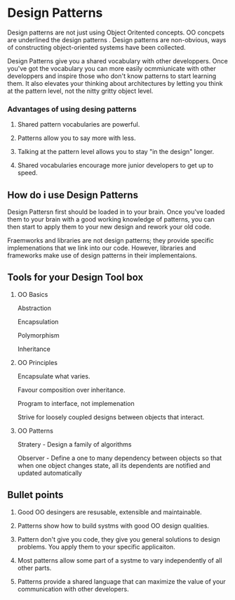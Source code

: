 
# Design Patterns

Design patterns are not just using Object Oritented concepts. OO concpets are underlined the design patterns . Design patterns are non-obvious, ways of constructing object-oriented systems have been collected.

Design Patterns give you a shared vocabulary with other developpers.
Once you've got the vocabulary you can more easily ocmmiunicate with other
developpers and inspire those who don't know patterns to start learning them.
It also elevates your thinking about architectures by letting you think at the pattern level, 
not the nitty gritty object level.

### Advantages of using desing patterns

1. Shared pattern vocabularies are powerful.

2. Patterns allow you to say more with less.

3. Talking at the pattern level allows you to stay "in the design" longer.
4. Shared vocabularies encourage more junior developers to get up to speed.

## How do i use Design Patterns

Design Pattersn first should be loaded in to your brain.
Once you've loaded them to your brain with a good working knowledge of patterns, you can then start to apply them to your new design and rework your old code.

Fraemworks and libraries are not design patterns; they provide specific implemenations that we link into our code. However, libraries and frameworks make use of design patterns in their implementaions.


## Tools for your Design Tool box

1. OO Basics

    Abstraction

    Encapsulation

    Polymorphism

    Inheritance

2. OO Principles

    Encapsulate what varies.

    Favour composition over inheritance.

    Program to interface, not implemenation

    Strive for loosely coupled designs between objects that interact.

3.  OO Patterns

    Stratery - Design a family of algorithms

    Observer - Define a one to many dependency between objects so that when one object changes state, all its dependents are notified and updated automatically

    
    
## Bullet points

1. Good OO desingers are resusable, extensible and maintainable.

2. Patterns show how to build systms with good OO design qualities.

3. Pattern don't give you code, they give you general solutions to design problems. You apply them to your specific applicaiton.

4. Most patterns allow some part of a systme to vary independently of all other parts.

5. Patterns provide a shared language that can maximize the value of your communication with other developers.